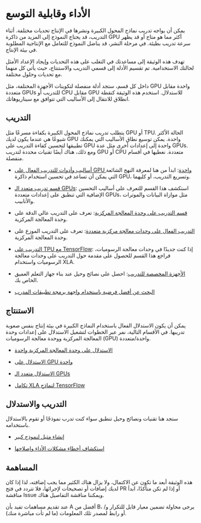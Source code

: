 # الأداء وقابلية التوسع 

يمكن أن يواجه تدريب نماذج المحول الكبيرة ونشرها في الإنتاج تحديات مختلفة. أثناء التدريب، قد يحتاج النموذج إلى المزيد من ذاكرة GPU أكثر مما هو متاح أو قد يظهر سرعة تدريب بطيئة. في مرحلة النشر، قد يناضل النموذج للتعامل مع الإنتاجية المطلوبة في بيئة الإنتاج.

تهدف هذه الوثيقة إلى مساعدتك في التغلب على هذه التحديات وإيجاد الإعداد الأمثل لحالتك الاستخدامية. تم تقسيم الأدلة إلى قسمي التدريب والاستنتاج، حيث يأتي كل منهما مع تحديات وحلول مختلفة.

داخل كل قسم، ستجد أدلة منفصلة لتكوينات الأجهزة المختلفة، مثل GPU واحدة مقابل متعددة GPUs للتدريب أو CPU مقابل GPU للاستدلال. استخدم هذه الوثيقة كنقطة انطلاق للانتقال إلى الأساليب التي تتوافق مع سيناريوهاتك.

## التدريب 

يتطلب تدريب نماذج المحول الكبيرة بكفاءة مسرعًا مثل GPU أو TPU. الحالة الأكثر شيوعًا هي عندما يكون لديك GPU واحدة. يمكن توسيع نطاق الأساليب التي يمكنك تطبيقها لتحسين كفاءة التدريب على GPU واحدة إلى إعدادات أخرى مثل عدة GPUs. ومع ذلك، هناك أيضًا تقنيات محددة لتدريب GPU أو CPU متعددة. نغطيها في أقسام منفصلة.

* [أساليب وأدوات للتدريب الفعال على GPU واحدة](perf_train_gpu_one): ابدأ من هنا لمعرفة النهج الشائعة التي يمكن أن تساعد في تحسين استخدام ذاكرة GPU، وتسريع التدريب، أو كليهما.

* [قسم تدريب متعدد الـ GPUs](perf_train_gpu_many): استكشف هذا القسم للتعرف على أساليب التحسين الإضافية التي تنطبق على إعدادات متعددة GPUs، مثل موازاة البيانات والموترات والأنابيب.

* [قسم التدريب على وحدة المعالجة المركزية](perf_train_cpu): تعرف على التدريب عالي الدقة على وحدة المعالجة المركزية.

* [التدريب الفعال على وحدات معالجة مركزية متعددة](perf_train_cpu_many): تعرف على التدريب الموزع على وحدة المعالجة المركزية.

* [التدريب على TPU مع TensorFlow](perf_train_tpu_tf): إذا كنت جديدًا في وحدات معالجة الرسوميات، فراجع هذا القسم للحصول على مقدمة حول التدريب على وحدات معالجة الرسوميات واستخدام XLA.

* [الأجهزة المخصصة للتدريب](perf_hardware): احصل على نصائح وحيل عند بناء جهاز التعلم العميق الخاص بك.

* [البحث عن أفضل فرضية باستخدام واجهة برمجة تطبيقات المدرب](hpo_train)

## الاستنتاج 

يمكن أن يكون الاستدلال الفعال باستخدام النماذج الكبيرة في بيئة إنتاج بنفس صعوبة تدريبها. في الأقسام التالية، نمر عبر الخطوات لتشغيل الاستدلال على إعدادات وحدة المعالجة المركزية ووحدة معالجة الرسوميات (GPU) واحدة/متعددة.

* [الاستدلال على وحدة المعالجة المركزية واحدة](perf_infer_cpu)

* [الاستدلال على GPU واحدة](perf_infer_gpu_one)

* [الاستدلال متعدد الـ GPUs](perf_infer_gpu_many)

* [تكامل XLA لنماذج TensorFlow](tf_xla)

## التدريب والاستدلال 

ستجد هنا تقنيات ونصائح وحيل تنطبق سواء كنت تدرب نموذجًا أو تقوم بالاستدلال باستخدامه.

* [إنشاء مثيل لنموذج كبير](big_models)

* [استكشاف أخطاء مشكلات الأداء وإصلاحها](debugging)

## المساهمة 

هذه الوثيقة أبعد ما تكون عن الاكتمال، ولا يزال هناك الكثير مما يجب إضافته، لذا إذا كان لديك إضافات أو تصحيحات لإجرائها، فلا تتردد في فتح PR أو إذا لم تكن متأكدًا، ابدأ مناقشة Issue ويمكننا مناقشة التفاصيل هناك.

عند تقديم مساهمات تفيد بأن A أفضل من B، يرجى محاولة تضمين معيار قابل للتكرار و/أو رابط لمصدر تلك المعلومات (ما لم تأت مباشرة منك).